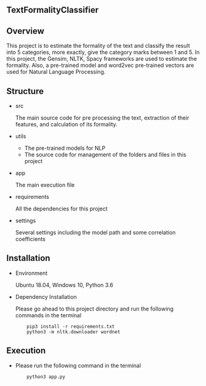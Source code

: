 ## TextFormalityClassifier

## Overview

This project is to estimate the formality of the text and classify the result into 5 categories, more exactly, 
give the category marks between 1 and 5. In this project, the Gensim, NLTK, Spacy frameworks are used to estimate the 
formality.
Also, a pre-trained model and word2vec pre-trained vectors are used for Natural Language Processing.

## Structure

- src

    The main source code for pre processing the text, extraction of their features, and calculation of its formality.
    
- utils

    * The pre-trained models for NLP
    * The source code for management of the folders and files in this project
    
- app

    The main execution file

- requirements

    All the dependencies for this project
    
- settings

    Several settings including the model path and some correlation coefficients

## Installation

- Environment

    Ubuntu 18.04, Windows 10, Python 3.6

- Dependency Installation

    Please go ahead to this project directory and run the following commands in the terminal
    ```
        pip3 install -r requirements.txt
        python3 -m nltk.downloader wordnet
    ```
 
## Execution

- Please run the following command in the terminal

    ```
        python3 app.py
    ```
